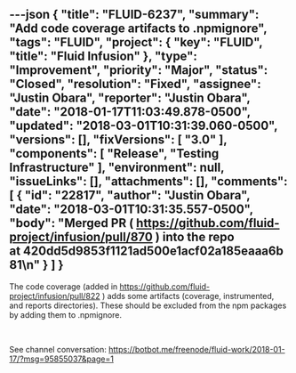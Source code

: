 ---json
{
  "title": "FLUID-6237",
  "summary": "Add code coverage artifacts to .npmignore",
  "tags": "FLUID",
  "project": {
    "key": "FLUID",
    "title": "Fluid Infusion"
  },
  "type": "Improvement",
  "priority": "Major",
  "status": "Closed",
  "resolution": "Fixed",
  "assignee": "Justin Obara",
  "reporter": "Justin Obara",
  "date": "2018-01-17T11:03:49.878-0500",
  "updated": "2018-03-01T10:31:39.060-0500",
  "versions": [],
  "fixVersions": [
    "3.0"
  ],
  "components": [
    "Release",
    "Testing Infrastructure"
  ],
  "environment": null,
  "issueLinks": [],
  "attachments": [],
  "comments": [
    {
      "id": "22817",
      "author": "Justin Obara",
      "date": "2018-03-01T10:31:35.557-0500",
      "body": "Merged PR ( <https://github.com/fluid-project/infusion/pull/870> ) into the repo at 420dd5d9853f1121ad500e1acf02a185eaaa6b81\n"
    }
  ]
}
---
The code coverage (added in <https://github.com/fluid-project/infusion/pull/822> ) adds some artifacts (coverage, instrumented, and reports directories). These should be excluded from the npm packages by adding them to .npmignore.

 

See channel conversation: <https://botbot.me/freenode/fluid-work/2018-01-17/?msg=95855037&page=1>

        